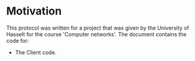 # Motivation
This protocol was written for a project that was given by the University of Hasselt for the course 'Computer networks'. The document contains the code for:
<ul>
  <li>The Client code.</li>
</ul>
